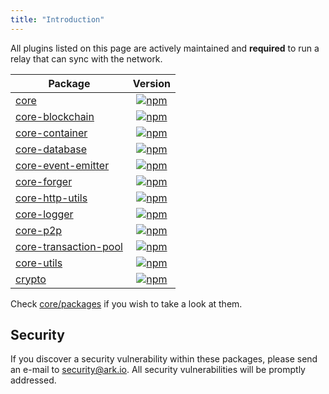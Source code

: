 ```yaml
---
title: "Introduction"
---
```


All plugins listed on this page are actively maintained and **required** to run a relay that can sync with the network.

| Package                                                                            |                                                                   Version                                                                    |
| ---------------------------------------------------------------------------------- | :------------------------------------------------------------------------------------------------------------------------------------------: |
| [core](/guidebook/core/plugins/required/core.md)                                   |                  [![npm](https://badgen.now.sh/npm/v/@arkecosystem/core)](https://www.npmjs.com/package/@arkecosystem/core)                  |
| [core-blockchain](/guidebook/core/plugins/required/core-blockchain.md)             |       [![npm](https://badgen.now.sh/npm/v/@arkecosystem/core-blockchain)](https://www.npmjs.com/package/@arkecosystem/core-blockchain)       |
| [core-container](/guidebook/core/plugins/required/core-container.md)               |        [![npm](https://badgen.now.sh/npm/v/@arkecosystem/core-container)](https://www.npmjs.com/package/@arkecosystem/core-container)        |
| [core-database](/guidebook/core/plugins/required/core-database.md)                 |         [![npm](https://badgen.now.sh/npm/v/@arkecosystem/core-database)](https://www.npmjs.com/package/@arkecosystem/core-database)         |
| [core-event-emitter](/guidebook/core/plugins/required/core-event-emitter.md)       |    [![npm](https://badgen.now.sh/npm/v/@arkecosystem/core-event-emitter)](https://www.npmjs.com/package/@arkecosystem/core-event-emitter)    |
| [core-forger](/guidebook/core/plugins/required/core-forger.md)                     |           [![npm](https://badgen.now.sh/npm/v/@arkecosystem/core-forger)](https://www.npmjs.com/package/@arkecosystem/core-forger)           |
| [core-http-utils](/guidebook/core/plugins/required/core-http-utils.md)             |       [![npm](https://badgen.now.sh/npm/v/@arkecosystem/core-http-utils)](https://www.npmjs.com/package/@arkecosystem/core-http-utils)       |
| [core-logger](/guidebook/core/plugins/required/core-logger.md)                     |           [![npm](https://badgen.now.sh/npm/v/@arkecosystem/core-logger)](https://www.npmjs.com/package/@arkecosystem/core-logger)           |
| [core-p2p](/guidebook/core/plugins/required/core-p2p.md)                           |              [![npm](https://badgen.now.sh/npm/v/@arkecosystem/core-p2p)](https://www.npmjs.com/package/@arkecosystem/core-p2p)              |
| [core-transaction-pool](/guidebook/core/plugins/required/core-transaction-pool.md) | [![npm](https://badgen.now.sh/npm/v/@arkecosystem/core-transaction-pool)](https://www.npmjs.com/package/@arkecosystem/core-transaction-pool) |
| [core-utils](/guidebook/core/plugins/required/core-utils.md)                       |            [![npm](https://badgen.now.sh/npm/v/@arkecosystem/core-utils)](https://www.npmjs.com/package/@arkecosystem/core-utils)            |
| [crypto](/guidebook/core/plugins/required/crypto.md)                               |                [![npm](https://badgen.now.sh/npm/v/@arkecosystem/crypto)](https://www.npmjs.com/package/@arkecosystem/crypto)                |

Check [core/packages](https://github.com/ArkEcosystem/core/tree/develop/packages) if you wish to take a look at them.

## Security

If you discover a security vulnerability within these packages, please send an e-mail to [security@ark.io](mailto:security@ark.io). All security vulnerabilities will be promptly addressed.

